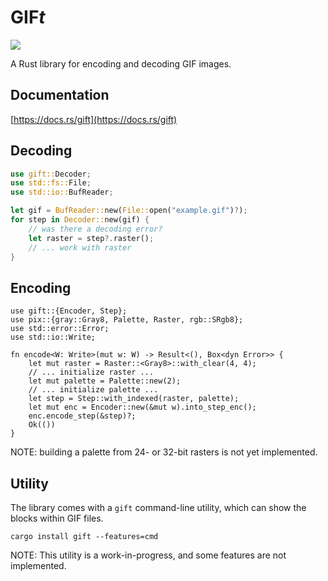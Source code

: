 # GIF*t*

![](https://github.com/DougLau/gift/workflows/Test/badge.svg)

A Rust library for encoding and decoding GIF images.

## Documentation
[https://docs.rs/gift](https://docs.rs/gift)

## Decoding

```rust
use gift::Decoder;
use std::fs::File;
use std::io::BufReader;

let gif = BufReader::new(File::open("example.gif")?);
for step in Decoder::new(gif) {
    // was there a decoding error?
    let raster = step?.raster();
    // ... work with raster
}
```

## Encoding

```
use gift::{Encoder, Step};
use pix::{gray::Gray8, Palette, Raster, rgb::SRgb8};
use std::error::Error;
use std::io::Write;

fn encode<W: Write>(mut w: W) -> Result<(), Box<dyn Error>> {
    let mut raster = Raster::<Gray8>::with_clear(4, 4);
    // ... initialize raster ...
    let mut palette = Palette::new(2);
    // ... initialize palette ...
    let step = Step::with_indexed(raster, palette);
    let mut enc = Encoder::new(&mut w).into_step_enc();
    enc.encode_step(&step)?;
    Ok(())
}
```

NOTE: building a palette from 24- or 32-bit rasters is not yet implemented.

## Utility

The library comes with a `gift` command-line utility, which can show the blocks
within GIF files.
```
cargo install gift --features=cmd
```

NOTE: This utility is a work-in-progress, and some features are not implemented.
